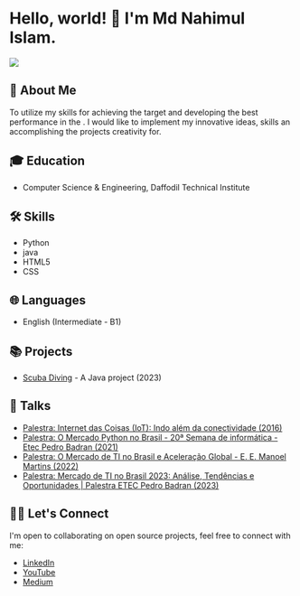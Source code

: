 # Hello, world! 👋 I'm Md Nahimul Islam.

<a href="https://www.linkedin.com/in/md-nahimul-islam-138631291/" target="_blank">
 <img src="https://img.shields.io/badge/linkedin-%230077B5.svg?&style=for-the-badge&logo=linkedin&logoColor=white" />
</a>

## 🚀 About Me

To utilize my skills for achieving the target and developing the best performance in the . I would like to implement my innovative ideas, skills an accomplishing the projects creativity for.

## 🎓 Education

- Computer Science & Engineering, Daffodil Technical Institute


## 🛠 Skills

- Python
- java
- HTML5
- CSS

## 🌐 Languages

- English (Intermediate - B1)

## 📚 Projects

- [Scuba Diving](https://github.com/Leranlinx/web-design/tree/main/Amazon-website) - A Java project (2023)

## 📝 Talks

- [Palestra: Internet das Coisas (IoT): Indo além da conectividade (2016)](https://youtu.be/jg3dMoGVfM4?si=DNqg8R7JjnjqSmj9)
- [Palestra: O Mercado Python no Brasil - 20ª Semana de informática - Etec Pedro Badran (2021)](https://www.youtube.com/watch?v=SrmDK5ExGTw)
- [Palestra: O Mercado de TI no Brasil e Aceleração Global - E. E. Manoel Martins (2022)](https://www.youtube.com/watch?v=suFPWMTZchc)
- [Palestra: Mercado de TI no Brasil 2023: Análise, Tendências e Oportunidades | Palestra ETEC Pedro Badran (2023)](https://youtu.be/59Qif59358c?si=7TwGocaSlJkB09sq)

## 👨‍💻 Let's Connect

I'm open to collaborating on open source projects, feel free to connect with me:

- [LinkedIn](https://www.linkedin.com/in/leonardomarcao/)
- [YouTube](https://www.youtube.com/@leonardomarcaof)
- [Medium](https://medium.com/@leonardo.marcao)

